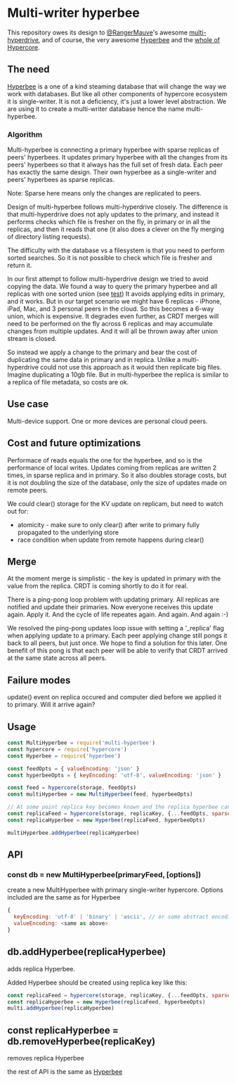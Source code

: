 # Multi-writer hyperbee
This repository owes its design to [@RangerMauve](https://github.com/RangerMauve)'s awesome [multi-hyperdrive](https://github.com/RangerMauve/multi-hyperdrive), and of course, the very awesome [Hyperbee](https://github.com/mafintosh/hyperbee) and the [whole of Hypercore](https://hypercore-protocol.org).

## The need
[Hyperbee](https://github.com/mafintosh/hyperbee) is a one of a kind steaming database that will change the way we work with databases. 
But like all other components of hypercore ecosystem it is single-writer. It is not a deficiency, it's just a lower level abstraction. 
We are using it to create a multi-writer database hence the name multi-hyperbee.

### Algorithm
Multi-hyperbee is connecting a primary hyperbee with sparse replicas of peers' hyperbees. 
It updates primary hyperbee with all the changes from its peers' hyperbees so that it always has the full set of fresh data. 
Each peer has exactly the same design. Their own hyperbee as a single-writer and peers' hyperbees as sparse replicas.

Note: Sparse here means only the changes are replicated to peers.

Design of multi-hyperbee follows multi-hyperdrive closely. The difference is that multi-hyperdrive does not aply updates to the primary, and instead it performs checks which file is fresher on the fly, in primary or in all the replicas, and then it reads that one (it also does a clever on the fly merging of directory listing requests). 

The difficulty with the database vs a filesystem is that you need to perform sorted searches. So it is not possible to check which file is fresher and return it.

In our first attempt to follow multi-hyperdrive design we tried to avoid copying the data. We found a way to query the primary hyperbee and all replicas with one sorted union (see [test](https://github.com/tradle/why-hypercore/blob/master/test/hyperbeeUnion.test.js)) It avoids applying edits in primary, and it works. But in our target scenario we might have 6 replicas - iPhone, iPad, Mac, and 3 personal peers in the cloud. So this becomes a 6-way union, which is expensive. It degrades even further, as CRDT merges will need to be performed on the fly across 6 replicas and may accumulate changes from multiple updates. And it will all be thrown away after union stream is closed. 

So instead we apply a change to the primary and bear the cost of duplicating the same data in primary and in replica. Unlike a multi-hyperdrive could not use this approach as it would then replicate big files. Imagine duplicating a 10gb file. But in multi-hyperbee the replica is similar to a replica of file metadata, so costs are ok.

## Use case
Multi-device support. One or more devices are personal cloud peers.

## Cost and future optimizations
Performace of reads equals the one for the hyperbee, and so is the performance of local writes.
Updates coming from replicas are written 2 times, in sparse replica and in primary. So it also doubles storage costs, but it is not doubling the size of the database, only the size of updates made on remote peers. 

We could clear() storage for the KV update on replicam, but need to watch out for:
- atomicity - make sure to only clear() after write to primary fully propagated to the underlying store
- race condition when update from remote happens during clear()

## Merge
At the moment merge is simplistic - the key is updated in primary with the value from the replica. CRDT is coming shortly to do it for real. 

There is a ping-pong loop problem with updating primary. All replicas are notified and update their primaries. Now everyone receives this update again. Apply it. And the cycle of life repeates again. And again. And again :-)

We resolved the ping-pong updates loop issue with setting a '_replica' flag when applying update to a primary. Each peer applying change still pongs it back to all peers, but just once. We hope to find a solution for this later. One benefit of this pong is that each peer will be able to verify that CRDT arrived at the same state across all peers.

## Failure modes
update() event on replica occured and computer died before we applied it to primary. Will it arrive again?

## Usage
``` js
const MultiHyperbee = require('multi-hyperbee')
const hypercore = require('hypercore')
const Hyperbee = require('hyperbee')

const feedOpts = { valueEncoding: 'json' }
const hyperbeeOpts = { keyEncoding: 'utf-8', valueEncoding: 'json' }

const feed = hypercore(storage, feedOpts)
const multiHyperbee = new MultiHyperbee(feed, hyperbeeOpts)

// At some point replica key becomes known and the replica hyperbee can be added to receive updates on it  
const replicaFeed = hypercore(storage, replicaKey, {...feedOpts, sparse: true})
const replicaHyperbee = new Hyperbee(replicaFeed, hyperbeeOpts)

multiHyperbee.addHyperbee(replicaHyperbee)

```

## API
### const db = new MultiHyperbee(primaryFeed, [options])

create a new MultiHyperbee with primary single-writer hypercore. 
Options included are the same as for Hyperbee
``` js
{
  keyEncoding: 'utf-8' | 'binary' | 'ascii', // or some abstract encoding
  valueEncoding: <same as above>
}
```
## db.addHyperbee(replicaHyperbee)

adds replica Hyperbee.

Added Hyperbee should be created using replica key like this: 
``` js
const replicaFeed = hypercore(storage, replicaKey, {...feedOpts, sparse: true})
const replicaHyperbee = new Hyperbee(replicaFeed, hyperbeeOpts)
multi.addHyperbee(replicaHyperbee)
```

## const replicaHyperbee = db.removeHyperbee(replicaKey)

removes replica Hyperbee

the rest of API is the same as [Hyperbee](https://github.com/mafintosh/hyperbee)

